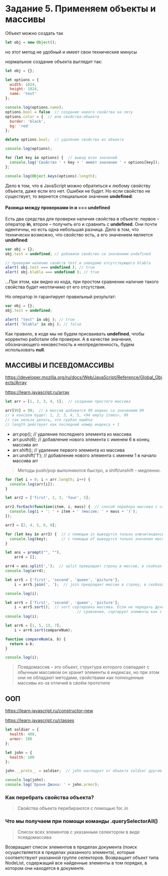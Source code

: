 # Задание 5. Применяем объекты и массивы

Объект можно создать так
```javascript
let obj = new Object();  
```
но этот метод не удобный и имеет свои технические минусы

нормальное создание объекта выглядит так:
```javascript
let obj = {};

let options = {
  width: 1024,
  height: 1024,
  name: 'test'
};

console.log(options.name);
options.bool = false  // создание нового свойства на лету
options.color = {  // или свойства-объекта
  border: 'black',
  bg: 'red'
};

delete options.bool;  // удаление свойства из объекта

console.log(options);

for (let key in options) {  // вывод всех значений
  console.log('Свойство ' + key + ' имеет значение ' + options[key]);
};

console.log(Object.keys(options).length);
```

Дело в том, что в JavaScript можно обратиться к любому свойству объекта, даже если его нет.
Ошибки не будет.
Но если свойство не существует, то вернется специальное значение **undefined**:

#### Разница между проверками in и === undefined
Есть два средства для проверки наличия свойства в объекте: первое – оператор **in**, второе – получить его и сравнить с **undefined**.
Они почти идентичны, но есть одна небольшая разница.
Дело в том, что технически возможно, что свойство есть, а его значением является **undefined**:

```javascript
var obj = {};
obj.test = undefined; // добавили свойство со значением undefined

// проверим наличие свойств test и заведомо отсутствующего blabla
alert( obj.test === undefined ); // true
alert( obj.blabla === undefined ); // true
```
…При этом, как видно из кода, при простом сравнении наличие такого свойства будет неотличимо от его отсутствия.

Но оператор in гарантирует правильный результат:
```javascript
var obj = {};
obj.test = undefined;

alert( "test" in obj ); // true
alert( "blabla" in obj ); // false
```
Как правило, в коде мы не будем присваивать **undefined**, чтобы корректно работали обе проверки.
А в качестве значения, обозначающего неизвестность и неопределенность, будем использовать **null**.

## МАССИВЫ И ПСЕВДОМАССИВЫ
https://developer.mozilla.org/ru/docs/Web/JavaScript/Reference/Global_Objects/Array

https://learn.javascript.ru/array

```javascript
let arr = [1, 2, 3, 4, 5];  // создание простого массива

arr[99] = 99;  // в массив добавится 99 индекс со значением 99
// в консоли будет: 1, 2, 3, 4, 5, <94 empty items>, 99 
// так нельзя делать, это грубая ошибка
// length действует как последний номер индекса + 1
```

- arr.pop();  // удаление последнего элемента из массива
- arr.push(6);  // добавление нового элемента с именем 6 в конец массива arr
- arr.shift();  // удаление первого элемента из массива
- arr.unshift('1');  // добавление нового элемента с именем 1 в начало массива arr
> Методы push/pop выполняются быстро, а shift/unshift – медленно.

```javascript
for (let i = 0; i < arr.length; i++) {
  console.log(arr[i]);
}

let arr2 = ['first', 2, 3, 'four', 5];

arr2.forEach(function(item, i, mass) {  // способ перебора массива с callback функцией
  console.log(i + ': ' + item + ' (массив: ' + mass + ')');
});

arr3 = [2, 4, 5, 6, 9];

for (let key in arr3) {  // с помощью in выведутся только ключи(индексы) массива
  console.log(key);      // с помощью of выведутся только значения массива
}

let ans = prompt("", ""),
    arr4 = [];

arr4 = ans.split(',');  // split превращает строку в массив, в скобках разделитель
console.log(arr4);

let arr5 = ['first', 'second', 'queen', 'picture'];
    i = arr5.join(', ');  // join превращает массив в строку, в скобках разделитель

console.log(i);

let arr5 = ['first', 'second', 'queen', 'picture'];
    i = arr5.sort();  // sort сортировка массива. Если не передать функцию
                                // сравнения, сортирует элементы как строки
console.log(i);

let arr6 = [1, 5, 13, 7];
    i = arr6.sort(compareNum);

function compareNum(a, b) {
  return a-b;
}

console.log(i);
```

> Псевдомассив – это объект, структура которого совпадает с обычным массивом 
> он хранит элементы в индексах, но при этом они не обладают методами,
> свойствами как полноценные массивы из-за отличий в своём прототипе

## ООП
https://learn.javascript.ru/constructor-new

https://learn.javascript.ru/classes

```javascript
let soldier = {
  health: 400,
  armor: 100
};

let john = {
  health: 100
};

john.__proto__ = soldier;  // john наследует от объекта soldier другие свойства

console.log(john);
console.log('Броня Джона: ' + john.armor);
```

### Как перебрать свойства объекта?

> Свойства объекта перебираются с помощью for..in

### Что мы получаем при помощи команды .querySelectorAll()

> Список всех элементов с указанным селектором в виде псевдомассива

Возвращает список элементов в пределах документа (поиск осуществляется в пределах указанного элемента), которые соответствуют указанной группе селекторов. Возвращает объект типа NodeList, содержащий все найденные элементы в том порядке, в котором они находятся в документе.